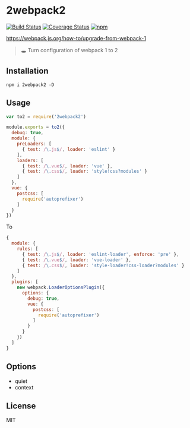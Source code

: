 # 2webpack2
[![Build Status](https://travis-ci.org/QingWei-Li/2webpack2.svg?branch=master)](https://travis-ci.org/QingWei-Li/2webpack2)
[![Coverage Status](https://coveralls.io/repos/github/QingWei-Li/2webpack2/badge.svg?branch=master)](https://coveralls.io/github/QingWei-Li/2webpack2?branch=master)
[![npm](https://img.shields.io/npm/v/2webpack2.svg)](https://www.npmjs.com/package/2webpack2)

https://webpack.js.org/how-to/upgrade-from-webpack-1

> 🕳️ Turn configuration of webpack 1 to 2

## Installation
```shell
npm i 2webpack2 -D
```

## Usage
```javascript
var to2 = require('2webpack2')

module.exports = to2({
  debug: true,
  module: {
    preLoaders: [
      { test: /\.js$/, loader: 'eslint' }
    ],
    loaders: [
      { test: /\.vue$/, loader: 'vue' },
      { test: /\.css$/, loader: 'style!css?modules' }
    ]
  },
  vue: {
    postcss: [
      require('autoprefixer')
    ]
  }
})
```

To

```javascript
{
  module: {
    rules: [
      { test: /\.js$/, loader: 'eslint-loader', enforce: 'pre' },
      { test: /\.vue$/, loader: 'vue-loader' },
      { test: /\.css$/, loader: 'style-loader!css-loader?modules' }
    ]
  },
  plugins: [
    new webpack.LoaderOptionsPlugin({
      options: {
        debug: true,
        vue: {
          postcss: [
            require('autoprefixer')
          ]
        }
      }
    })
  ]
}
```

## Options
- quiet
- context

## License
MIT
